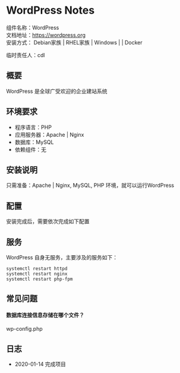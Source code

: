 # WordPress Notes

组件名称：WordPress  
文档地址：https://wordpress.org  
安装方式： Debian家族 | RHEL家族 | Windows | | Docker  

临时责任人：cdl


## 概要

WordPress 是全球广受欢迎的企业建站系统

## 环境要求

* 程序语言：PHP
* 应用服务器：Apache | Nginx
* 数据库：MySQL
* 依赖组件：无

## 安装说明

只需准备：Apache | Nginx, MySQL, PHP 环境，就可以运行WordPress  

## 配置

安装完成后，需要依次完成如下配置


## 服务

WordPress 自身无服务，主要涉及的服务如下：  

```
systemctl restart httpd
systemctl restart nginx
systemctl restart php-fpm
```

## 常见问题

#### 数据库连接信息存储在哪个文件？

wp-config.php

## 日志

* 2020-01-14 完成项目